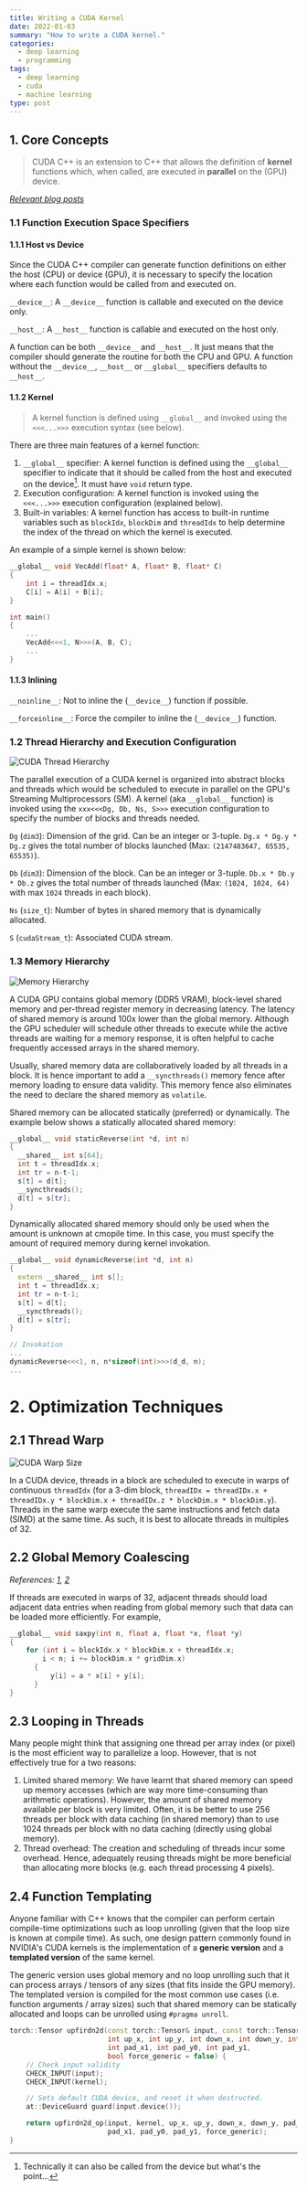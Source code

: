 ```yaml
---
title: Writing a CUDA Kernel
date: 2022-01-03
summary: "How to write a CUDA kernel."
categories:
  - deep learning
  - programming
tags:
  - deep learning
  - cuda
  - machine learning
type: post
---
```


## 1. Core Concepts

> CUDA C++ is an extension to C++ that allows the definition of **kernel** functions which, when called, are executed in **parallel** on the (GPU) device.

*[Relevant blog posts](https://www.cnblogs.com/1024incn/tag/CUDA/)*

### 1.1 Function Execution Space Specifiers

#### 1.1.1 Host vs Device

Since the CUDA C++ compiler can generate function definitions on either the host (CPU) or device (GPU), it is necessary to specify the location where each function would be called from and executed on.

`__device__`: A `__device__` function is callable and executed on the device only.

`__host__`: A `__host__` function is callable and executed on the host only.

A function can be both `__device__` and `__host__`. It just means that the compiler should generate the routine for both the CPU and GPU. A function without the `__device__`, `__host__` or `__global__` specifiers defaults to `__host__`.

#### 1.1.2 Kernel

> A kernel function is defined using `__global__` and invoked using the `<<<...>>>` execution syntax (see below).

There are three main features of a kernel function:
1. `__global__` specifier: A kernel function is defined using the `__global__` specifier to indicate that it should be called from the host and executed on the device[^1]. It must have `void` return type. 
2. Execution configuration: A kernel function is invoked using the `<<<...>>>` execution configuration (explained below).
3. Built-in variables: A kernel function has access to built-in runtime variables such as `blockIdx`, `blockDim` and `threadIdx` to help determine the index of the thread on which the kernel is executed.

[^1]: Technically it can also be called from the device but what's the point...

An example of a simple kernel is shown below:

```cpp
__global__ void VecAdd(float* A, float* B, float* C)
{
    int i = threadIdx.x;
    C[i] = A[i] + B[i];
}

int main()
{
    ...
    VecAdd<<<1, N>>>(A, B, C);
    ...
}
```

#### 1.1.3 Inlining

`__noinline__`: Not to inline the (`__device__`) function if possible.

`__forceinline__`: Force the compiler to inline the (`__device__`) function.

### 1.2 Thread Hierarchy and Execution Configuration

![CUDA Thread Hierarchy](2022-01-03-09-17-04.png)

The parallel execution of a CUDA kernel is organized into abstract blocks and threads which would be scheduled to execute in parallel on the GPU's Streaming Multiprocessors (SM). A kernel (aka `__global__` function) is invoked using the `xxx<<<Dg, Db, Ns, S>>>` execution configuration to specify the number of blocks and threads needed.

`Dg` (`dim3`): Dimension of the grid. Can be an integer or 3-tuple. `Dg.x * Dg.y * Dg.z` gives the total number of blocks launched (Max: `(2147483647, 65535, 65535)`).

`Db` (`dim3`): Dimension of the block. Can be an integer or 3-tuple. `Db.x * Db.y * Db.z` gives the total number of threads launched (Max: `(1024, 1024, 64)` with max `1024` threads in each block).

`Ns` (`size_t`): Number of bytes in shared memory that is dynamically allocated.

`S` (`cudaStream_t`): Associated CUDA stream.

### 1.3 Memory Hierarchy

![Memory Hierarchy](2022-01-03-09-05-28.png)

A CUDA GPU contains global memory (DDR5 VRAM), block-level shared memory and per-thread register memory in decreasing latency. The latency of shared memory is around 100x lower than the global memory. Although the GPU scheduler will schedule other threads to execute while the active threads are waiting for a memory response, it is often helpful to cache frequently accessed arrays in the shared memory.

Usually, shared memory data are collaboratively loaded by all threads in a block. It is hence important to add a `__syncthreads()` memory fence after memory loading to ensure data validity. This memory fence also eliminates the need to declare the shared memory as `volatile`.

Shared memory can be allocated statically (preferred) or dynamically. The example below shows a statically allocated shared memory:

```cpp
__global__ void staticReverse(int *d, int n)
{
  __shared__ int s[64];
  int t = threadIdx.x;
  int tr = n-t-1;
  s[t] = d[t];
  __syncthreads();
  d[t] = s[tr];
}
```

Dynamically allocated shared memory should only be used when the amount is unknown at cmopile time. In this case, you must specify the amount of required memory during kernel invokation.

```cpp
__global__ void dynamicReverse(int *d, int n)
{
  extern __shared__ int s[];
  int t = threadIdx.x;
  int tr = n-t-1;
  s[t] = d[t];
  __syncthreads();
  d[t] = s[tr];
}

// Invokation
...
dynamicReverse<<<1, n, n*sizeof(int)>>>(d_d, n);
...
```

# 2. Optimization Techniques

## 2.1 Thread Warp

![CUDA Warp Size](2022-01-03-00-18-29.png)

In a CUDA device, threads in a block are scheduled to execute in warps of continuous `threadIdx` (for a 3-dim block, `threadIDx = threadIDx.x + threadIDx.y * blockDim.x + threadIDx.z * blockDim.x * blockDim.y`). Threads in the same warp execute the same instructions and fetch data (SIMD) at the same time. As such, it is best to allocate threads in multiples of 32.

## 2.2 Global Memory Coalescing

*References: [1](https://developer.nvidia.com/blog/how-access-global-memory-efficiently-cuda-c-kernels/), [2](https://developer.nvidia.com/blog/cuda-pro-tip-write-flexible-kernels-grid-stride-loops/)*

If threads are executed in warps of 32, adjacent threads should load adjacent data entries when reading from global memory such that data can be loaded more efficiently. For example,

```cpp
__global__ void saxpy(int n, float a, float *x, float *y)
{
    for (int i = blockIdx.x * blockDim.x + threadIdx.x;
        i < n; i += blockDim.x * gridDim.x)
      {
          y[i] = a * x[i] + y[i];
      }
}
```

## 2.3 Looping in Threads

Many people might think that assigning one thread per array index (or pixel) is the most efficient way to parallelize a loop. However, that is not effectively true for a two reasons:
1. Limited shared memory: We have learnt that shared memory can speed up memory accesses (which are way more time-consuming than arithmetic operations). However, the amount of shared memory available per block is very limited. Often, it is be better to use 256 threads per block with data caching (in shared memory) than to use 1024 threads per block with no data caching (directly using global memory).
2. Thread overhead: The creation and scheduling of threads incur some overhead. Hence, adequately reusing threads might be more beneficial than allocating more blocks (e.g. each thread processing 4 pixels).

## 2.4 Function Templating

Anyone familiar with C++ knows that the compiler can perform certain compile-time optimizations such as loop unrolling (given that the loop size is known at compile time). As such, one design pattern commonly found in NVIDIA's CUDA kernels is the implementation of a **generic version** and a **templated version** of the same kernel.

The generic version uses global memory and no loop unrolling such that it can process arrays / tensors of any sizes (that fits inside the GPU memory). The templated version is compiled for the most common use cases (i.e. function arguments / array sizes) such that shared memory can be statically allocated and loops can be unrolled using `#pragma unroll`.




```cpp
torch::Tensor upfirdn2d(const torch::Tensor& input, const torch::Tensor& kernel,
						int up_x, int up_y, int down_x, int down_y, int pad_x0,
						int pad_x1, int pad_y0, int pad_y1,
						bool force_generic = false) {
	// Check input validity
	CHECK_INPUT(input);
	CHECK_INPUT(kernel);

	// Sets default CUDA device, and reset it when destructed.
	at::DeviceGuard guard(input.device());

	return upfirdn2d_op(input, kernel, up_x, up_y, down_x, down_y, pad_x0,
						pad_x1, pad_y0, pad_y1, force_generic);
}
```
